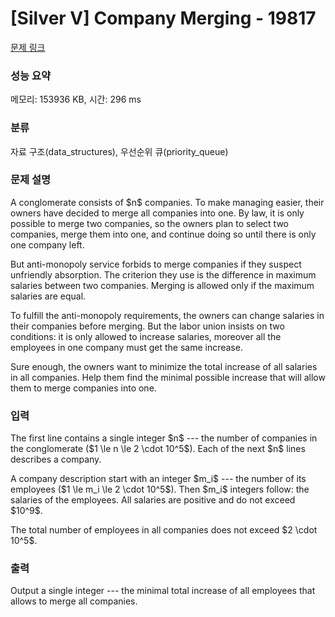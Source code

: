 # [Silver V] Company Merging - 19817 

[문제 링크](https://www.acmicpc.net/problem/19817) 

### 성능 요약

메모리: 153936 KB, 시간: 296 ms

### 분류

자료 구조(data_structures), 우선순위 큐(priority_queue)

### 문제 설명

<p>A conglomerate consists of $n$ companies. To make managing easier, their owners have decided to merge all companies into one. By law, it is only possible to merge two companies, so the owners plan to select two companies, merge them into one, and continue doing so until there is only one company left.</p>

<p>But anti-monopoly service forbids to merge companies if they suspect unfriendly absorption. The criterion they use is the difference in maximum salaries between two companies. Merging is allowed only if the maximum salaries are equal.</p>

<p>To fulfill the anti-monopoly requirements, the owners can change salaries in their companies before merging. But the labor union insists on two conditions: it is only allowed to increase salaries, moreover all the employees in one company must get the same increase.</p>

<p>Sure enough, the owners want to minimize the total increase of all salaries in all companies. Help them find the minimal possible increase that will allow them to merge companies into one.</p>

### 입력 

 <p>The first line contains a single integer $n$ --- the number of companies in the conglomerate ($1 \le n \le 2 \cdot 10^5$). Each of the next $n$ lines describes a company. </p>

<p>A company description start with an integer $m_i$ --- the number of its employees ($1 \le m_i \le 2 \cdot 10^5$). Then $m_i$ integers follow: the salaries of the employees. All salaries are positive and do not exceed $10^9$. </p>

<p>The total number of employees in all companies does not exceed $2 \cdot 10^5$. </p>

### 출력 

 <p>Output a single integer --- the minimal total increase of all employees that allows to merge all companies.</p>

